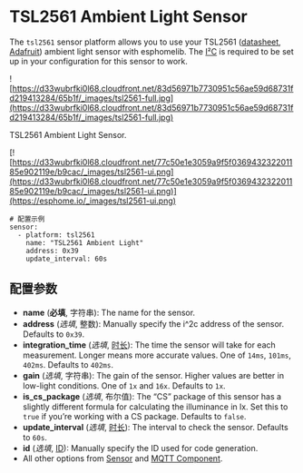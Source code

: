 # TSL2561 Ambient Light Sensor

The `tsl2561` sensor platform allows you to use your TSL2561 ([datasheet](https://cdn-shop.adafruit.com/datasheets/TSL2561.pdf), [Adafruit](https://www.adafruit.com/product/439)) ambient light sensor with esphomelib. The [I²C](https://esphome.io/components/i2c#i2c) is required to be set up in your configuration for this sensor to work.

![https://d33wubrfki0l68.cloudfront.net/83d56971b7730951c56ae59d68731fd219413284/65b1f/_images/tsl2561-full.jpg](https://d33wubrfki0l68.cloudfront.net/83d56971b7730951c56ae59d68731fd219413284/65b1f/_images/tsl2561-full.jpg)

TSL2561 Ambient Light Sensor.

[![https://d33wubrfki0l68.cloudfront.net/77c50e1e3059a9f5f036943232201185e902119e/b9cac/_images/tsl2561-ui.png](https://d33wubrfki0l68.cloudfront.net/77c50e1e3059a9f5f036943232201185e902119e/b9cac/_images/tsl2561-ui.png)](https://esphome.io/_images/tsl2561-ui.png)

```
# 配置示例
sensor:
  - platform: tsl2561
    name: "TSL2561 Ambient Light"
    address: 0x39
    update_interval: 60s
```

## **配置参数**

- **name** (**必填**, 字符串): The name for the sensor.
- **address** (*选填*, 整数): Manually specify the i^2c address of the sensor. Defaults to `0x39`.
- **integration_time** (*选填*, [时长](esphome/guides/configuration-types#时长)): The time the sensor will take for each measurement. Longer means more accurate values. One of `14ms`, `101ms`, `402ms`. Defaults to `402ms`.
- **gain** (*选填*, 字符串): The gain of the sensor. Higher values are better in low-light conditions. One of `1x` and `16x`. Defaults to `1x`.
- **is_cs_package** (*选填*, 布尔值): The “CS” package of this sensor has a slightly different formula for calculating the illuminance in lx. Set this to `true` if you’re working with a CS package. Defaults to `false`.
- **update_interval** (*选填*, [时长](esphome/guides/configuration-types#时长)): The interval to check the sensor. Defaults to `60s`.
- **id** (*选填*, [ID](esphome/guides/configuration-types#id)): Manually specify the ID used for code generation.
- All other options from [Sensor](https://esphome.io/components/sensor/#config-sensor) and [MQTT Component](https://esphome.io/components/mqtt#config-mqtt-component).